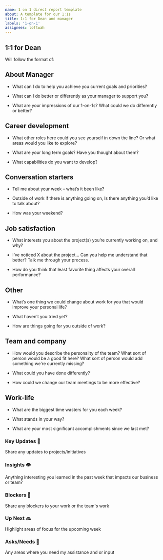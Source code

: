```yaml
---
name: 1 on 1 direct report template
about: A template for our 1:1s
title: 1:1 for Dean and manager
labels: '1-on-1'
assignees: loftwah
---
```


## 1:1 for Dean

Will follow the format of:

<!-- start of questions -->
## About Manager

- What can I do to help you achieve you current goals and priorities?

- What can I do better or differently as your manager to support you?

- What are your impressions of our 1-on-1s? What could we do differently or better?

## Career development

- What other roles here could you see yourself in down the line? Or what areas would you like to explore?

- What are your long term goals? Have you thought about them?

- What capabilities do you want to develop?

## Conversation starters

- Tell me about your week – what’s it been like?

- Outside of work if there is anything going on, Is there anything you’d like to talk about?

- How was your weekend?

## Job satisfaction

- What interests you about the project(s) you’re currently working on, and why?

- I’ve noticed X about the project… Can you help me understand that better? Talk me through your process.

- How do you think that least favorite thing affects your overall performance?

## Other

- What’s one thing we could change about work for you that would improve your personal life?

- What haven’t you tried yet?

- How are things going for you outside of work?

## Team and company

- How would you describe the personality of the team? What sort of person would be a good fit here? What sort of person would add something we're currently missing?

- What could you have done differently?

- How could we change our team meetings to be more effective?

## Work-life

- What are the biggest time wasters for you each week?

- What stands in your way?

- What are your most significant accomplishments since we last met?

<!-- end of questions -->
### Key Updates 🔑

Share any updates to projects/initiatives

### Insights 👁

Anything interesting you learned in the past week that impacts our business or team?

### Blockers 🛑

Share any blockers to your work or the team's work

### Up Next 🔜

Highlight areas of focus for the upcoming week

### Asks/Needs 💬

Any areas where you need my assistance and or input
